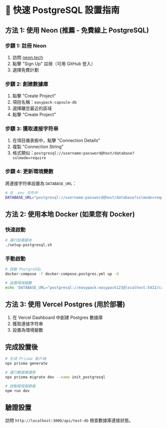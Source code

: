 # 🚀 快速 PostgreSQL 設置指南

## 方法 1: 使用 Neon (推薦 - 免費線上 PostgreSQL)

### 步驟 1: 註冊 Neon
1. 訪問 [neon.tech](https://neon.tech)
2. 點擊 "Sign Up" 註冊（可用 GitHub 登入）
3. 選擇免費計劃

### 步驟 2: 創建數據庫
1. 點擊 "Create Project"
2. 項目名稱：`easypack-capsule-db`
3. 選擇離您最近的區域
4. 點擊 "Create Project"

### 步驟 3: 獲取連接字符串
1. 在項目儀表板中，點擊 "Connection Details"
2. 複製 "Connection String"
3. 格式類似：`postgresql://username:password@host/database?sslmode=require`

### 步驟 4: 更新環境變數
將連接字符串設置為 `DATABASE_URL`：

```bash
# 在 .env 文件中
DATABASE_URL="postgresql://username:password@host/database?sslmode=require"
```

## 方法 2: 使用本地 Docker (如果您有 Docker)

### 快速啟動
```bash
# 運行設置腳本
./setup-postgresql.sh
```

### 手動啟動
```bash
# 啟動 PostgreSQL
docker-compose -f docker-compose.postgres.yml up -d

# 設置環境變數
echo 'DATABASE_URL="postgresql://easypack:easypack123@localhost:5432/capsuledb"' > .env.local
```

## 方法 3: 使用 Vercel Postgres (用於部署)

1. 在 Vercel Dashboard 中創建 Postgres 數據庫
2. 獲取連接字符串
3. 設置為環境變數

## 完成設置後

```bash
# 生成 Prisma 客戶端
npx prisma generate

# 運行數據庫遷移
npx prisma migrate dev --name init_postgresql

# 啟動開發服務器
npm run dev
```

## 驗證設置

訪問 `http://localhost:3000/api/test-db` 檢查數據庫連接狀態。
